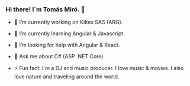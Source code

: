 ### Hi there! I´m Tomás Miró. 👋

<!--
**tomasmiro/tomasmiro** is a ✨ _special_ ✨ repository because its `README.md` (this file) appears on your GitHub profile.
-->

- 🔭 I’m currently working on Kiltex SAS (ARG).

- 🌱 I’m currently learning Angular & Javascript.

- 🤔 I’m looking for help with Angular & React.

- 💬 Ask me about C# (ASP .NET Core)

- ⚡ Fun fact: I´m a DJ and music producer. I love music & movies. I also love nature and traveling around the world.
